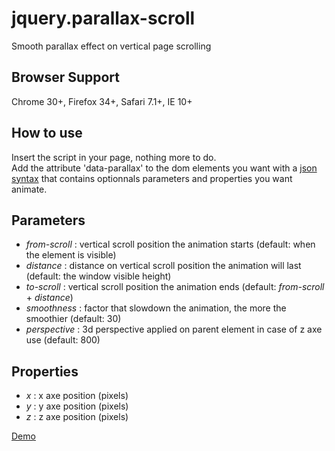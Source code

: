 # jquery.parallax-scroll
Smooth parallax effect on vertical page scrolling

<h2>Browser Support</h2>
Chrome 30+, Firefox 34+, Safari 7.1+, IE 10+

<h2>How to use</h2>
Insert the script in your page, nothing more to do.<br/>
Add the attribute 'data-parallax' to the dom elements you want with a <a href="http://en.wikipedia.org/wiki/JSON#Data_types.2C_syntax_and_example" target="_blank">json syntax</a> that contains optionnals parameters and properties you want animate.

<h2>Parameters</h2>
<ul>
	<li><em>from-scroll</em> : vertical scroll position the animation starts (default: when the element is visible)</li>
	<li><em>distance</em> : distance on vertical scroll position the animation will last (default: the window visible height)</li>
	<li><em>to-scroll</em> : vertical scroll position the animation ends (default: <em>from-scroll</em> + <em>distance</em>)</li>
	<li><em>smoothness</em> : factor that slowdown the animation, the more the smoothier (default: 30)</li>
	<li><em>perspective</em> : 3d perspective applied on parent element in case of z axe use (default: 800)</li>
</ul>

<h2>Properties</h2>
<ul>
	<li><em>x</em> : x axe position (pixels)</li>
	<li><em>y</em> : y axe position (pixels)</li>
	<li><em>z</em> : z axe position (pixels)</li>
</ul>

<a href="http://free.matthieu.com/jquery.parallax-scroll/demo.html" target="_blank">Demo</a>